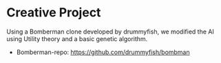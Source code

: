 # Creative Project

Using a Bomberman clone developed by drummyfish, we modified the AI using Utility theory and a basic genetic algorithm.

- Bomberman-repo: https://github.com/drummyfish/bombman
